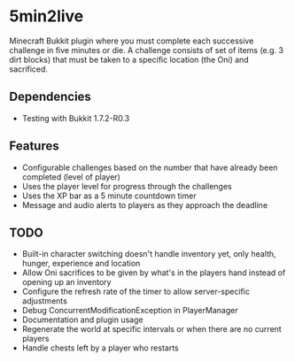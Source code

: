 5min2live
=========

Minecraft Bukkit plugin where you must complete each successive challenge in five minutes or die. A challenge consists of set of items (e.g. 3 dirt blocks) that must be taken to a specific location (the Oni) and sacrificed.

Dependencies
------------

* Testing with Bukkit 1.7.2-R0.3

Features
--------

* Configurable challenges based on the number that have already been completed (level of player)
* Uses the player level for progress through the challenges
* Uses the XP bar as a 5 minute countdown timer
* Message and audio alerts to players as they approach the deadline

TODO
----

* Built-in character switching doesn't handle inventory yet, only health, hunger, experience and location
* Allow Oni sacrifices to be given by what's in the players hand instead of opening up an inventory
* Configure the refresh rate of the timer to allow server-specific adjustments
* Debug ConcurrentModificationException in PlayerManager
* Documentation and plugin usage
* Regenerate the world at specific intervals or when there are no current players
* Handle chests left by a player who restarts
